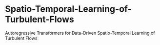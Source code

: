 # Spatio-Temporal-Learning-of-Turbulent-Flows
Autoregressive Transformers for Data-Driven Spatio-Temporal Learning of Turbulent Flows
